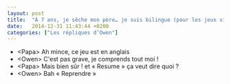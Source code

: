 ```yaml
---
layout: post
title:  "À 7 ans, je sêche mon père… je suis bilingue (pour les jeux vidéos)"
date:   2014-12-31 11:43:44 +0200
categories: ["Les répliques d’Owen"]
---
```


-   \<Papa\> Ah mince, ce jeu est en anglais
-   \<Owen\> C'est pas grave, je comprends tout moi !
-   \<Papa\> Mais bien sûr ! et « Resume » ça veut dire quoi ?
-   \<Owen\> Bah « Reprendre »

